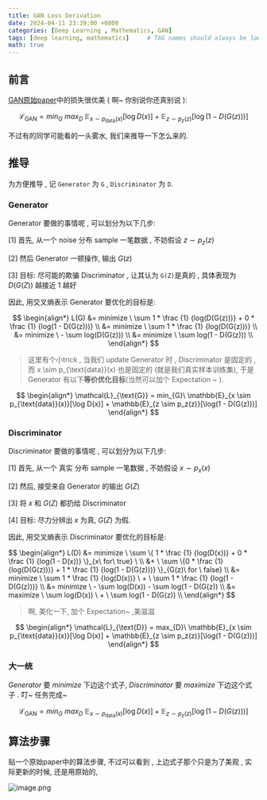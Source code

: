 ```yaml
---
title: GAN Loss Derivation
date: 2024-04-11 23:39:00 +0800
categories: [Deep Learning , Mathematics, GAN]
tags: [deep learning, mathematics]     # TAG names should always be lowercase
math: true
---
```


## 前言

[GAN原始paper](https://arxiv.org/abs/1406.2661)中的损失很优美 ( 啊~ 你别说你还真别说 ):

$$
\mathcal{L}_{\text{GAN}} = min_{G} \ max_{D} \  \mathbb{E}_{x \sim p_{\text{data}}(x)}[\log D(x)] + \mathbb{E}_{z \sim p_z(z)}[\log(1 - D(G(z)))]
$$

不过有的同学可能看的一头雾水, 我们来推导一下怎么来的. 

## 推导

为方便推导 , 记 `Generator` 为 `G` , `Discriminator` 为 `D`.

### Generator

Generator 要做的事情呢 , 可以划分为以下几步:

[1] 首先, 从一个 noise 分布 sample 一笔数据 , 不妨假设 $z \sim p_z(z)$ 

[2] 然后 Generator 一顿操作, 输出 $G(z)$ 

[3] 目标: 尽可能的欺骗 Discriminator , 让其认为 `G(Z)`是真的 , 具体表现为 $D(G(Z))$ 越接近 $1$ 越好

因此, 用交叉熵表示 Generator 要优化的目标是:

<div style="text-align:center">
$$
\begin{align*}
L(G) &=  minimize \ \sum 1 * \frac {1} {log(D(G(z)))} + 0 * \frac {1} {log(1 - D(G(z)))} \\
&= minimize \ \sum 1 * \frac {1} {log(D(G(z)))} \\
&= minimize \ - \sum log(D(G(z))) \\
&= minimize \ \sum log(1 - D(G(z))) \\
\end{align*}
$$
</div>

> 这里有个小trick , 当我们 update Generator 时 , Discriminator 是固定的 , 而 x \sim p_{\text{data}}(x) 也是固定的 (就是我们真实样本训练集), 于是 Generator 有以下**等价优化目标**(当然可以加个 Expectation ~ ).


$$
\begin{align*}
\mathcal{L}_{\text{G}} = min_{G}\  \mathbb{E}_{x \sim p_{\text{data}}(x)}[\log D(x)] + \mathbb{E}_{z \sim p_z(z)}[\log(1 - D(G(z)))]
\end{align*}
$$


### Discriminator

Discriminator 要做的事情呢 , 可以划分为以下几步:

[1] 首先, 从一个 真实 分布 sample 一笔数据 , 不妨假设 $x \sim p_x(x)$ 

[2] 然后, 接受来自 Generator 的输出 $G(Z)$

[3] 将 $x$ 和 $G(Z)$ 都扔给 Discriminator

[4] 目标: 尽力分辨出 $x$ 为真, $G(Z)$ 为假.

因此, 用交叉熵表示 Discriminator 要优化的目标是:

<div style="text-align:left">
$$
\begin{align*}
L(D) &=  minimize \ \sum \{ 1 * \frac {1} {log(D(x))} + 0 * \frac {1} {log(1 - D(x))} \}_{x\  for\  true} \ \\
&+ \ \sum  \{0 * \frac {1} {log(D(G(z)))} + 1 * \frac {1} {log(1 - D(G(z)))} \}_{G(z)\  for \ false} \\
&= minimize \ \sum 1 * \frac {1} {log(D(x))} \ + \ \sum 1 * \frac {1} {log(1 - D(G(z)))}  \\
&= minimize \ - \sum log(D(x)) - \sum log(1 - D(G(z))  \\
&= maximize \ \sum log(D(x)) \ + \ \sum log(1 - D(G(z))  \\
\end{align*}
$$
</div>

> 啊, 美化一下, 加个 Expectation~ ,美滋滋

$$
\begin{align*}
\mathcal{L}_{\text{D}} = max_{D}\  \mathbb{E}_{x \sim p_{\text{data}}(x)}[\log D(x)] + \mathbb{E}_{z \sim p_z(z)}[\log(1 - D(G(z)))]
\end{align*}
$$


### 大一统

$Generator$ 要 $minimize$ 下边这个式子, $Discriminator$ 要 $maximize$ 下边这个式子 . 叮~ 任务完成~

$$
\mathcal{L}_{\text{GAN}} = min_{G} \ max_{D} \  \mathbb{E}_{x \sim p_{\text{data}}(x)}[\log D(x)] + \mathbb{E}_{z \sim p_z(z)}[\log(1 - D(G(z)))]
$$

## 算法步骤

贴一个原始paper中的算法步骤, 不过可以看到 , 上边式子那个只是为了美观 , 实际更新的时候, 还是用原始的,

![image.png](https://s2.loli.net/2024/04/12/yS5QvjER17fJ3z4.png)


